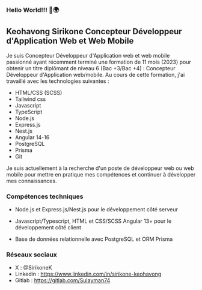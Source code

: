 ### Hello World!!! 👋🌍


## Keohavong Sirikone Concepteur Développeur d'Application Web et Web Mobile
Je suis Concepteur Développeur d'Application web et web mobile passionné ayant récemment terminé une formation de 11 mois (2023) pour obtenir un titre diplômant de niveau 6 (Bac +3/Bac +4) : Concepteur Développeur d'Application web/mobile. Au cours de cette formation, j'ai travaillé avec les technologies suivantes :

- HTML/CSS (SCSS)
- Tailwind css
- Javascript
- TypeScript
- Node.js
- Express.js
- Nest.js
- Angular 14-16
- PostgreSQL
- Prisma
- Git

Je suis actuellement à la recherche d'un poste de développeur web ou web mobile pour mettre en pratique mes compétences et continuer à développer mes connaissances.

### Compétences techniques
- Node.js et Express.js/Nest.js pour le développement côté serveur
- Javascript/Typescript, HTML et CSS/SCSS Angular 13+ pour le développement côté client

- Base de données relationnelle avec PostgreSQL et ORM Prisma

### Réseaux sociaux
* X : @SirikoneK
* Linkedin : https://www.linkedin.com/in/sirikone-keohavong
* Gitlab : https://gitlab.com/Sulayman74
